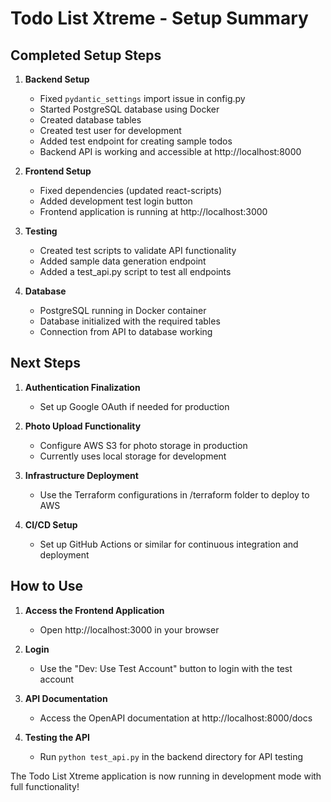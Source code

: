 # Todo List Xtreme - Setup Summary

## Completed Setup Steps

1. **Backend Setup**
   - Fixed `pydantic_settings` import issue in config.py
   - Started PostgreSQL database using Docker
   - Created database tables
   - Created test user for development
   - Added test endpoint for creating sample todos
   - Backend API is working and accessible at http://localhost:8000

2. **Frontend Setup**
   - Fixed dependencies (updated react-scripts)
   - Added development test login button
   - Frontend application is running at http://localhost:3000

3. **Testing**
   - Created test scripts to validate API functionality
   - Added sample data generation endpoint
   - Added a test_api.py script to test all endpoints

4. **Database**
   - PostgreSQL running in Docker container
   - Database initialized with the required tables
   - Connection from API to database working

## Next Steps

1. **Authentication Finalization**
   - Set up Google OAuth if needed for production

2. **Photo Upload Functionality**
   - Configure AWS S3 for photo storage in production
   - Currently uses local storage for development

3. **Infrastructure Deployment**
   - Use the Terraform configurations in /terraform folder to deploy to AWS

4. **CI/CD Setup**
   - Set up GitHub Actions or similar for continuous integration and deployment

## How to Use

1. **Access the Frontend Application**
   - Open http://localhost:3000 in your browser

2. **Login**
   - Use the "Dev: Use Test Account" button to login with the test account

3. **API Documentation**
   - Access the OpenAPI documentation at http://localhost:8000/docs

4. **Testing the API**
   - Run `python test_api.py` in the backend directory for API testing

The Todo List Xtreme application is now running in development mode with full functionality!
